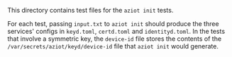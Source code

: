 This directory contains test files for the `aziot init` tests.

For each test, passing `input.txt` to `aziot init` should produce the three services' configs in `keyd.toml`, `certd.toml` and `identityd.toml`. In the tests that involve a symmetric key, the `device-id` file stores the contents of the `/var/secrets/aziot/keyd/device-id` file that `aziot init` would generate.
